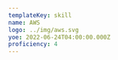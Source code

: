 ```yaml
---
templateKey: skill
name: AWS
logo: ../img/aws.svg
yoe: 2022-06-24T04:00:00.000Z
proficiency: 4
---
```

